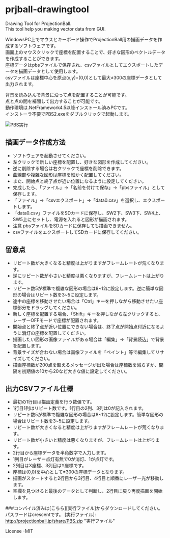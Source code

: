 # prjball-drawingtool

Drawing Tool for ProjectionBall.  
This tool help you making vector data from GUI.  





WindowsPC上でマウスとキーボード操作でProjectionBall用の描画データを作成するソフトウェアです。        
画面上のマウスクリックで座標を配置することで、好きな図形のベクトルデータを作成することができます。  
座標データはpbsファイルで保存され、csvファイルとしてエクスポートしたデータを描画データとして使用します。  
csvファイルは座標中心を原点(x,y)=(0,0)として最大±300の座標データとして出力されます。      
  
  
背景を読み込んで背景に沿って点を配置することが可能です。  
点と点の間を補間して出力することが可能です。  
動作環境は.NetFramework4.5以降インストール済みPCです。  
インストーラ不要でPBS2.exeをダブルクリックで起動します。  


![PBS実行](http://meerstern.up.seesaa.net/image/pbs-a24ec.png "PBS実行")




## 描画データ作成方法
  * ソフトウェアを起動させてください。
  * 左クリックで新しい座標を配置し、好きな図形を作成してください。
  * 逆に削除する場合は右クリックで座標を削除できます。
  * 曲線部や複雑な図形は座標を細かく配置してください。
  * また、開始点と終了点が近い位置になるように設定してください。
  * 完成したら、「ファイル」→「名前を付けて保存」→「pbsファイル」として保存します。
  * 「ファイル」→「csvエクスポート」→「data0.csv」を選択し、エクスポートします。
  * 「data0.csv」ファイルをSDカードに保存し、SW2下、SW3下、SW4上、SW5上にセットし、電源を入れると図形が描画されます。
  * 注意 pbsファイルをSDカードに保存しても描画できません。
  * csvファイルをエクスポートしてSDカードに保存してください。


## 留意点
  * リピート数が大きくなると精度は上がりますがフレームレートが荒くなります。
  * 逆にリピート数が小さいと精度は悪くなりますが、フレームレートは上がります。
  * リピート数5が標準で複雑な図形の場合は8~12に設定します。逆に簡単な図形の場合はリピート数を3~5に設定します。
  * 途中の座標を移動させたい場合は「Ctrl」キーを押しながら移動させたい座標部分をドラッグしてください。
  * 新しく座標を配置する場合、「Shift」キーを押しながら左クリックすると、レーザーOFFモードで座標が配置されます。
  * 開始点と終了点が近い位置にできない場合は、終了点が開始点付近になるように消灯の座標を配置してください。
  * 描画したい図形の画像ファイルがある場合は「編集」→「背景読込」で背景を配置します。
  * 背景サイズが合わない場合は画像ファイルを「ペイント」等で編集してリサイズしてください。
  * 描画座標数が200点を超えるメッセージが出た場合は座標数を減らすか、間隔を初期値の10から20など大きな値に設定してください。



## 出力CSVファイル仕様
  * 最初の1行目は描画定義を行う数値です。
  * 1行目1列はリピート数です。1行目の2列、3列は0が記入されます。
  * リピート数5が標準で複雑な図形の場合は8~12に設定します。簡単な図形の場合はリピート数を3~5に設定します。
  * リピート数が大きくなると精度は上がりますがフレームレートが荒くなります。
  * リピート数が小さいと精度は悪くなりますが、フレームレートは上がります。
  * 2行目から座標データを半角数字で入力します。
  * 1列目がレーザー点灯有無で0が消灯、1が点灯です。
  * 2列目はX座標、3列目はY座標です。 
  * 座標は(0,0)を中心として±300の座標データとなります。
  * 描画がスタートすると2行目から3行目、4行目と順番にレーザー光が移動します。
  * 空欄を見つけると最後のデータとして判断し、2行目に戻り再度描画を開始します。



###コンパイル済みは[こちら][実行ファイル]からダウンロードしてください。  
パスワードはcrescentです。
[実行ファイル]: http://projectionball.jp/share/PBS.zip "実行ファイル"


License -MIT
